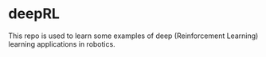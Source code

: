 # deepRL

This repo is used to learn some examples of deep (Reinforcement Learning) learning applications in robotics. 

